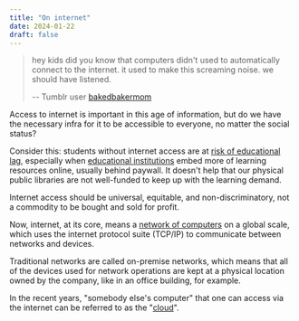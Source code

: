 ```yaml
---
title: "On internet"
date: 2024-01-22
draft: false
---
```


> hey kids did you know that computers didn't used to automatically
> connect to the internet. it used to make this screaming noise. we
> should have listened.
>   
> -- Tumblr user [bakedbakermom](https://www.tumblr.com/bakedbakermom/758491196123447296/hey-kids-did-you-know-that-computers-didnt-used)

Access to internet is important in this age of information,
but do we have the necessary infra for it to be accessible to everyone,
no matter the social status?

Consider this: students without internet access are at
[risk of educational lag](/pedagogy),
especially when [educational institutions](/academy) embed more of
learning resources online, usually behind paywall.
It doesn't help that our physical public libraries are not well-funded
to keep up with the learning demand.

Internet access should be universal, equitable, and non-discriminatory,
not a commodity to be bought and sold for profit.

Now, internet, at its core, means a [network of computers](/network) on a global
scale, which uses the internet protocol suite (TCP/IP) to communicate
between networks and devices.

Traditional networks are called on-premise networks, which means that
all of the devices used for network operations are kept at a physical
location owned by the company, like in an office building, for example.

In the recent years, "somebody else's computer" that one can access via
the internet can be referred to as the "[cloud](/cloud-computing)".

